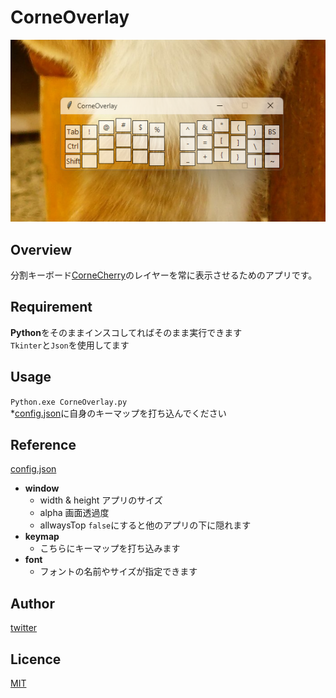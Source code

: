 # CorneOverlay

![image](https://github.com/Lacty/CorneOverlay/blob/main/image/image.png)

## Overview
分割キーボード[CorneCherry](https://shop.yushakobo.jp/products/corne-cherry-v3)のレイヤーを常に表示させるためのアプリです。

## Requirement
**Python**をそのままインスコしてればそのまま実行できます<br>
`Tkinter`と`Json`を使用してます

## Usage
`Python.exe CorneOverlay.py`<br>
*[config.json](https://github.com/Lacty/CorneOverlay/blob/main/config.json)に自身のキーマップを打ち込んでください

## Reference
[config.json](https://github.com/Lacty/CorneOverlay/blob/main/config.json)<br>
- **window**
    - width & height アプリのサイズ
    - alpha 画面透過度
    - allwaysTop `false`にすると他のアプリの下に隠れます
- **keymap**
    - こちらにキーマップを打ち込みます
- **font**
    - フォントの名前やサイズが指定できます

## Author

[twitter](https://twitter.com/cxx_trader)

## Licence

[MIT](https://github.com/Lacty/CorneOverlay/blob/main/LICENSE)